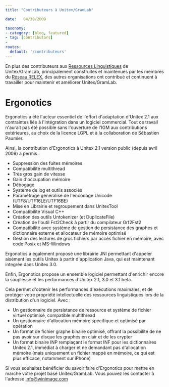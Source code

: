 ```yaml
---
title: "Contributeurs à Unitex/GramLab"

date:   04/30/2009

taxonomy:
- category: [blog, featured]
- tag: [contributors]
- 
routes:
  default: '/contributeurs'
---
```


En plus des contributeurs aux [Ressources Linguistiques](/language-resources) de Unitex/GramLab,
principalement construites et maintenues par les membres du [Réseau RELEX](/relex-network),
des autres organisations ont contribué et continuent à travailler pour maintenir et améliorer
Unitex/GramLab.

# Ergonotics

Ergonotics a été l'acteur essentiel de l'effort d'adaptation d'Unitex 2.1 aux contraintes
liée à l'intégration dans un logiciel commercial. Tout ce travail n'aurait pas été possible
sans l'ouverture de l'IGM aux contributions extérieures, au choix de la licence LGPL et
à la collaboration de Sébastien Paumier.

Ainsi, la contribution d'Ergonotics à Unitex 2.1 version public (depuis avril 2009) a permis :

- Suppression des fuites mémoires
- Compatibilité multithread
- Très gros gain de vitesse
- Gain d'occupation mémoire
- Débogage
- Système de log et outils associés
- Paramétrage généralisé de l'encodage Unicode (UTF8/UTF16LE/UTF16BE)
- Mise en Librairie et regroupement dans UnitexTool
- Compatibilité Visual C++
- Création des outils Untokenizer (et DuplicateFile)
- Création de l'outil Fst2Check à partir du compilateur Grf2Fst2
- Compatibilité avec système de gestion de persistance des graphes et dictionnaire externe et allocateur de mémoire optimisé
- Gestion des lectures de gros fichiers par accès fichier en mémoire, avec code Posix et MS-Windows

Ergonotics a également proposé une librairie JNI permettant d'appeler aisément
les outils Unitex à partir d'application Java, qui est maintenant integrée dans
Unitex 3.0.

Enfin, Ergonotics propose un ensemble logiciel permettant d'enrichir encore la
souplesse et les performances d'Unitex 2.1, 3.0 et 3.1 beta.

Cela permet d'obtenir les performances d'exécutions maximales, et de protéger
votre propriété intellectuelle des ressources linguistiques lors de la distribution
d'un logiciel. Avec :

- Un gestionnaire de persistance de ressource et système de fichier virtuel optimisé, compatible multithread
- Un gestionnaire d'allocation mémoire spécifique et optimisé par opération
- Un format de fichier graphe binaire optimisé, offrant la possibilité de ne pas avoir sur disque les graphes en clair et de les crypter
- Un format binaire INP remplaçant le format INF pour les dictionnaires Unitex 2.1, immédiat à charger et ne demandant pas d'allocation mémoire (mais uniquement un fichier mappé en mémoire, ce qui est plus efficace, notamment sur iPhone)

Si vous souhaitez bénéficier du savoir faire d'Ergonotics pour mettre en marche votre
projet basé Unitex/GramLab. Vous pouvez les contacter à l'adresse info@winimage.com 
